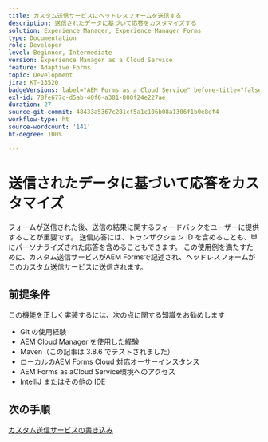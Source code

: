 ```yaml
---
title: カスタム送信サービスにヘッドレスフォームを送信する
description: 送信されたデータに基づいて応答をカスタマイズする
solution: Experience Manager, Experience Manager Forms
type: Documentation
role: Developer
level: Beginner, Intermediate
version: Experience Manager as a Cloud Service
feature: Adaptive Forms
topic: Development
jira: KT-13520
badgeVersions: label="AEM Forms as a Cloud Service" before-title="false"
exl-id: 78fe677c-d5ab-40f6-a381-800f24e227ae
duration: 27
source-git-commit: 48433a5367c281cf5a1c106b08a1306f1b0e8ef4
workflow-type: ht
source-wordcount: '141'
ht-degree: 100%

---
```


# 送信されたデータに基づいて応答をカスタマイズ

フォームが送信された後、送信の結果に関するフィードバックをユーザーに提供することが重要です。 送信応答には、トランザクション ID を含めることも、単にパーソナライズされた応答を含めることもできます。 この使用例を満たすために、カスタム送信サービスがAEM Formsで記述され、ヘッドレスフォームがこのカスタム送信サービスに送信されます。

## 前提条件

この機能を正しく実装するには、次の点に関する知識をお勧めします

* Git の使用経験
* AEM Cloud Manager を使用した経験
* Maven（この記事は 3.8.6 でテストされました）
* ローカルのAEM Forms Cloud 対応オーサーインスタンス
* AEM Forms as aCloud Service環境へのアクセス
* IntelliJ またはその他の IDE


## 次の手順

[カスタム送信サービスの書き込み](./custom-submit-service.md)
